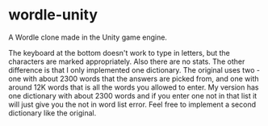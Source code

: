 # wordle-unity
A Wordle clone made in the Unity game engine.

The keyboard at the bottom doesn't work to type in letters, but the characters are marked appropriately. Also there are no stats. The other difference is that I only implemented one dictionary. The original uses two - one with about 2300 words that the answers are picked from, and one with around 12K words that is all the words you allowed to enter. My version has one dictionary with about 2300 words and if you enter one not in that list it will just give you the not in word list error. Feel free to implement a second dictionary like the original. 
